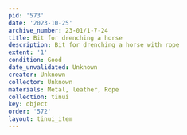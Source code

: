 ```yaml
---
pid: '573'
date: '2023-10-25'
archive_number: 23-01/1-7-24
title: Bit for drenching a horse
description: Bit for drenching a horse with rope
extent: '1'
condition: Good
date_unvalidated: Unknown
creator: Unknown
collector: Unknown
materials: Metal, leather, Rope
collection: tinui
key: object
order: '572'
layout: tinui_item
---
```

